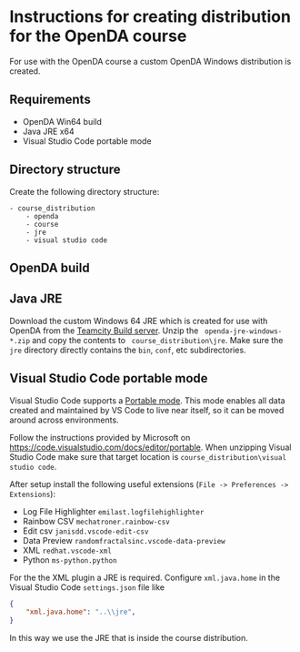 # Instructions for creating distribution for the OpenDA course

For use with the OpenDA course a custom OpenDA Windows distribution is created.

## Requirements

- OpenDA Win64 build
- Java JRE x64 
- Visual Studio Code portable mode

## Directory structure

Create the following directory structure:

    - course_distribution
        - openda
        - course
        - jre
        - visual studio code

## OpenDA build




## Java JRE

Download the custom Windows 64 JRE which is created for use with OpenDA from the [Teamcity Build server](https://build.deltares.nl/project.html?projectId=OpenDA_OpenjdkJreBuild_Win64&tab=projectOverview). Unzip the ` openda-jre-windows-*.zip` and copy the contents to ` course_distribution\jre`. Make sure the `jre` directory directly contains the `bin`, `conf`, etc subdirectories.

## Visual Studio Code portable mode

Visual Studio Code supports a [Portable mode](https://code.visualstudio.com/docs/editor/portable). This mode enables all data created and maintained by VS Code to live near itself, so it can be moved around across environments.

Follow the instructions provided by Microsoft on https://code.visualstudio.com/docs/editor/portable. When unzipping Visual Studio Code make sure that target location is `course_distribution\visual studio code`.

After setup install the following useful extensions (`File -> Preferences -> Extensions`):

- Log File Highlighter `emilast.logfilehighlighter`
- Rainbow CSV `mechatroner.rainbow-csv`
- Edit csv `janisdd.vscode-edit-csv`
- Data Preview `randomfractalsinc.vscode-data-preview`
- XML `redhat.vscode-xml`
- Python `ms-python.python`

For the the XML plugin a JRE is required. Configure `xml.java.home` in the Visual Studio Code `settings.json` file like
```json
{
    "xml.java.home": "..\\jre",
}
```
In this way we use the JRE that is inside the course distribution.
